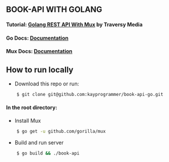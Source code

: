 ## BOOK-API WITH GOLANG

#### Tutorial: [Golang REST API With Mux](https://www.youtube.com/watch?v=SonwZ6MF5BE) by Traversy Media 

#### Go Docs: [Documentation](https://go.dev/doc/)
#### Mux Docs: [Documentation](https://pkg.go.dev/github.com/gorilla/mux)


## How to run locally

* Download this repo or run: 
```bash
    $ git clone git@github.com:kayprogrammer/book-api-go.git
```

#### In the root directory:
- Install Mux
```bash
    $ go get -u github.com/gorilla/mux
```
- Build and run server
```bash
    $ go build && ./book-api
```